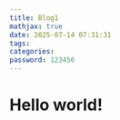 ```yaml
---
title: Blog1
mathjax: true
date: 2025-07-14 07:31:31
tags:
categories:
password: 123456
---
```

# Hello world!
